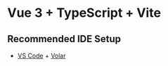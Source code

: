 # Vue 3 + TypeScript + Vite


## Recommended IDE Setup

- [VS Code](https://code.visualstudio.com/) + [Volar](https://marketplace.visualstudio.com/items?itemName=Vue.volar)
